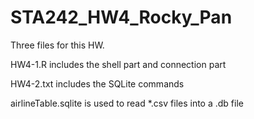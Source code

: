 STA242_HW4_Rocky_Pan
====================
Three files for this HW. 

HW4-1.R includes the shell part and connection part

HW4-2.txt includes the SQLite commands

airlineTable.sqlite is used to read *.csv files into a .db file

